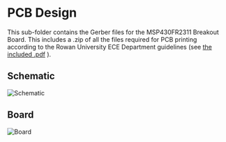 # PCB Design

This sub-folder contains the Gerber files for the MSP430FR2311 Breakout Board. This includes a .zip of all the files required for PCB printing according to the Rowan University ECE Department guidelines (see [the included .pdf](/rowan_PCB.pdf) ).

## Schematic

![Schematic](../MSP430FR2311_Schematic.jpg)

## Board

![Board](../MSP430FR2311_Board.jpg)